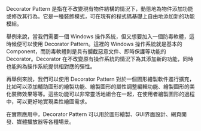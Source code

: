 

Decorator Pattern 是指在不改變現有物件結構的情況下，動態地為物件添加功能或修改其行為。它是一種裝飾模式，可在現有的程式碼基礎上自由地添加新的功能模組。

舉例來說，當我們需要一個 Windows 操作系統，但又想要加入一個防毒軟體，這時候便可以使用 Decorator Pattern。這裡的 Windows 操作系統就是基本的 Component，而防毒軟體則是具有攔截惡意文件、即時保護等功能的 Decorator。Decorator 在不改變原有操作系統的情況下為其添加新的功能，同時也能夠為操作系統提供相對應的彈性。

再舉例來說，我們可以使用 Decorator Pattern 對於一個圖形繪製軟件進行擴充，比如可以添加輔助圖形的繪製功能、繪製圖形的屬性調整編輯功能、繪製圖形的美化裝飾效果等等。這些功能可以非常靈活地組合在一起，在使用者繪製圖形的過程中，可以更好地實現柔性繪圖需求。

在實際應用中，Decorator Pattern 可以用於圖形繪製、GUI界面設計、網頁開發、媒體播放器等各種場景。